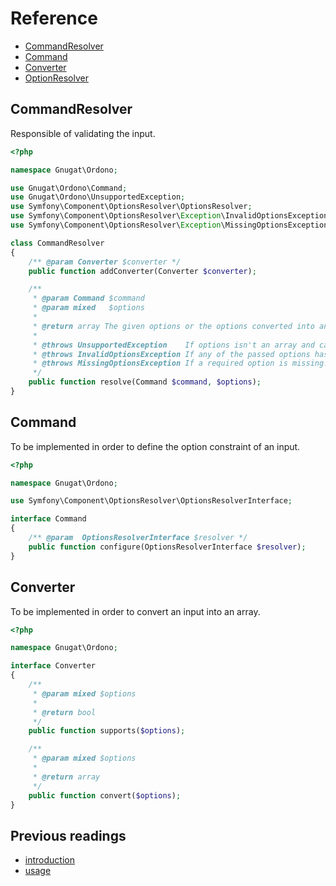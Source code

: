 # Reference

* [CommandResolver](#commandresolver)
* [Command](#command)
* [Converter](#converter)
* [OptionResolver](#optionresolver)

## CommandResolver

Responsible of validating the input.

```php
<?php

namespace Gnugat\Ordono;

use Gnugat\Ordono\Command;
use Gnugat\Ordono\UnsupportedException;
use Symfony\Component\OptionsResolver\OptionsResolver;
use Symfony\Component\OptionsResolver\Exception\InvalidOptionsException;
use Symfony\Component\OptionsResolver\Exception\MissingOptionsException;

class CommandResolver
{
    /** @param Converter $converter */
    public function addConverter(Converter $converter);

    /**
     * @param Command $command
     * @param mixed   $options
     *
     * @return array The given options or the options converted into an array
     *
     * @throws UnsupportedException    If options isn't an array and cannot be converted
     * @throws InvalidOptionsException If any of the passed options has not been defined or does not contain an allowed value.
     * @throws MissingOptionsException If a required option is missing.
     */
    public function resolve(Command $command, $options);
}
```

## Command

To be implemented in order to define the option constraint of an input.

```php
<?php

namespace Gnugat\Ordono;

use Symfony\Component\OptionsResolver\OptionsResolverInterface;

interface Command
{
    /** @param  OptionsResolverInterface $resolver */
    public function configure(OptionsResolverInterface $resolver);
}
```

## Converter

To be implemented in order to convert an input into an array.

```php
<?php

namespace Gnugat\Ordono;

interface Converter
{
    /**
     * @param mixed $options
     *
     * @return bool
     */
    public function supports($options);

    /**
     * @param mixed $options
     *
     * @return array
     */
    public function convert($options);
}
```

## Previous readings

* [introduction](01-introduction.md)
* [usage](02-usage.md)
